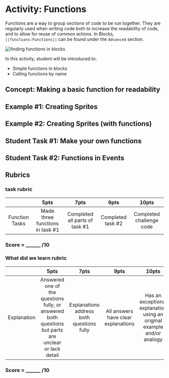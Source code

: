 # Activity: Functions

Functions are a way to group sections of code to be run together. They are regularly used when writing code both to increase the readability of code, and to allow for reuse of common actions. In Blocks, ``||functions:Functions||`` can be found under the `Advanced` section.

![finding functions in blocks](/static/courses/csintro1/functions/finding-functions.gif)

In this activity, student will be introduced to:
* Simple functions in blocks
* Calling functions by name

## Concept: Making a basic function for readability
## Example #1: Creating Sprites
## Example #2: Creating Sprites (with functions)
## Student Task #1: Make your own functions
## Student Task #2: Functions in Events

## Rubrics

### task rubric

|   | 5pts | 7pts | 9pts | 10pts |
|:---:|:---:|:---:|:---:|:---:|
| Function Tasks | Made three functions in task #1 | Completed all parts of task #1 | Completed task #2 | Completed challenge code |

### Score = \_\_\_\_\_\_ /10

### What did we learn rubric
|   | 5pts | 7pts | 9pts | 10pts |
|:---:|:---:|:---:|:---:|:---:|
| Explanation | Answered one of the questions fully, or answered both questions but parts are unclear or lack detail | Explanations address both questions fully | All answers have clear explanations | Has an exceptional explanation using an original example and/or analogy |

### Score = \_\_\_\_\_\_ /10 